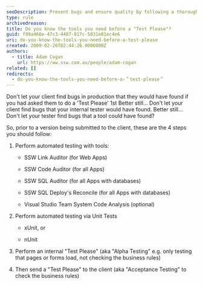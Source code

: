 ```yaml
---
seoDescription: Prevent bugs and ensure quality by following a thorough testing process before submitting a version to your client.
type: rule
archivedreason:
title: Do you know the tools you need before a "Test Please"?
guid: f99a466e-47c3-4407-817c-5031e01ec4e6
uri: do-you-know-the-tools-you-need-before-a-test-please
created: 2009-02-26T02:44:26.0000000Z
authors:
  - title: Adam Cogan
    url: https://ww.ssw.com.au/people/adam-cogan
related: []
redirects:
  - do-you-know-the-tools-you-need-before-a-＂test-please＂
---
```


Don't let your client find bugs in production that they would have found if you had asked them to do a 'Test Please' 1st
Better still... Don't let your client find bugs that your internal tester would have found.
Better still... Don't let your tester find bugs that a tool could have found?

So, prior to a version being submitted to the client, these are the 4 steps you should follow:

<!--endintro-->

1. Perform automated testing with tools:

   - SSW Link Auditor (for Web Apps)

   - SSW Code Auditor (for all Apps)

   - SSW SQL Auditor (for all Apps with databases)

   - SSW SQL Deploy's Reconcile (for all Apps with databases)

   - Visual Studio Team System Code Analysis (optional)

2. Perform automated testing via Unit Tests

   - xUnit, or

   - nUnit

3. Perform an internal "Test Please" (aka "Alpha Testing" e.g. only testing that pages or forms load, not checking the business rules)
4. Then send a "Test Please" to the client (aka "Acceptance Testing" to check the business rules)
